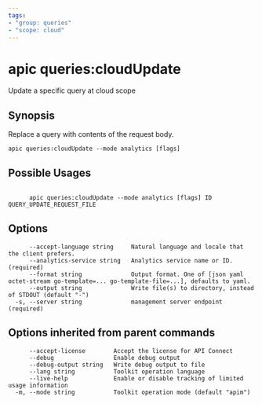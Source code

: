 ```yaml
---
tags:
- "group: queries"
- "scope: cloud"
---
```

# apic queries:cloudUpdate

Update a specific query at cloud scope

## Synopsis

Replace a query with contents of the request body.

```
apic queries:cloudUpdate --mode analytics [flags]
```

## Possible Usages

```

      apic queries:cloudUpdate --mode analytics [flags] ID QUERY_UPDATE_REQUEST_FILE

```

## Options

```
      --accept-language string     Natural language and locale that the client prefers.
      --analytics-service string   Analytics service name or ID. (required)
      --format string              Output format. One of [json yaml octet-stream go-template=... go-template-file=...], defaults to yaml.
      --output string              Write file(s) to directory, instead of STDOUT (default "-")
  -s, --server string              management server endpoint (required)
```

## Options inherited from parent commands

```
      --accept-license        Accept the license for API Connect
      --debug                 Enable debug output
      --debug-output string   Write debug output to file
      --lang string           Toolkit operation language
      --live-help             Enable or disable tracking of limited usage information
  -m, --mode string           Toolkit operation mode (default "apim")
```
